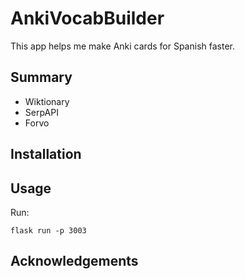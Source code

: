 # AnkiVocabBuilder

This app helps me make Anki cards for Spanish faster.


## Summary

- Wiktionary
- SerpAPI
- Forvo

## Installation

## Usage

Run:
```
flask run -p 3003
```


## Acknowledgements
